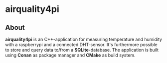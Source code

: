 # airquality4pi

## About

**airquality4pi** is an C++-application for measuring temperature and humidity with a raspberrypi and a connected DHT-sensor.
It's furthermore possible to store and query data to/from a **SQLite**-database.
The application is built using **Conan** as package manager and **CMake** as build system.
